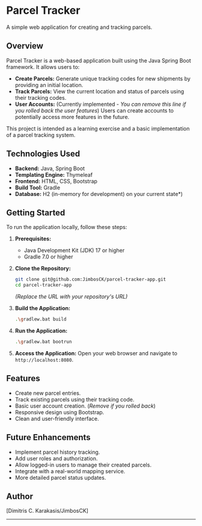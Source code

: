 # Parcel Tracker

A simple web application for creating and tracking parcels.

## Overview

Parcel Tracker is a web-based application built using the Java Spring Boot framework. It allows users to:

* **Create Parcels:** Generate unique tracking codes for new shipments by providing an initial location.
* **Track Parcels:** View the current location and status of parcels using their tracking codes.
* **User Accounts:** (Currently implemented - *You can remove this line if you rolled back the user features*) Users can create accounts to potentially access more features in the future.

This project is intended as a learning exercise and a basic implementation of a parcel tracking system.

## Technologies Used

* **Backend:** Java, Spring Boot
* **Templating Engine:** Thymeleaf
* **Frontend:** HTML, CSS, Bootstrap
* **Build Tool:** Gradle
* **Database:** H2 (in-memory for development)
 on your current state*)

## Getting Started

To run the application locally, follow these steps:

1.  **Prerequisites:**
    * Java Development Kit (JDK) 17 or higher
    * Gradle 7.0 or higher

2.  **Clone the Repository:**
    ```bash
    git clone git@github.com:JimbosCK/parcel-tracker-app.git
    cd parcel-tracker-app
    ```
    *(Replace the URL with your repository's URL)*

3.  **Build the Application:**
    ```bash
    .\gradlew.bat build  
    ```

4.  **Run the Application:**
    ```bash
    .\gradlew.bat bootrun
    ```

5.  **Access the Application:**
    Open your web browser and navigate to `http://localhost:8080`.

## Features

* Create new parcel entries.
* Track existing parcels using their tracking code.
* Basic user account creation. (*Remove if you rolled back*)
* Responsive design using Bootstrap.
* Clean and user-friendly interface.

## Future Enhancements

* Implement parcel history tracking.
* Add user roles and authorization.
* Allow logged-in users to manage their created parcels.
* Integrate with a real-world mapping service.
* More detailed parcel status updates.

## Author

[Dimitris C. Karakasis/JimbosCK]

---